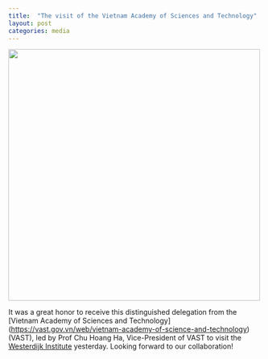 ```yaml
---
title:  "The visit of the Vietnam Academy of Sciences and Technology"
layout: post
categories: media
---
```


<img src="https://vuthuyduong.github.io/photos/VAST.jpg" height="500">

It was a great honor to receive this distinguished delegation from the [Vietnam Academy of Sciences and Technology] (https://vast.gov.vn/web/vietnam-academy-of-science-and-technology) (VAST), led by Prof Chu Hoang Ha, 
Vice-President of VAST to visit the [Westerdijk Institute](https://wi.knaw.nl/) yesterday. Looking forward to our collaboration!

